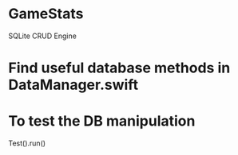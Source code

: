 # GameStats
SQLite CRUD Engine

# Find useful database methods in DataManager.swift
# To test the DB manipulation
 Test().run()
